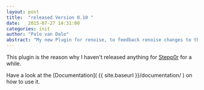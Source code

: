 ```yaml
---
layout: post
title:  "released Version 0.10 "
date:   2015-07-27 14:31:00
categories: init
author: "Palo van Dalo"
abstract: "My new Plugin for renoise, to feedback renoise changes to the a MIDI Controller"
---
```


This plugin is the reason why I haven't released anything for [Stepp0r](http://mrvandalo.github.io/stepp0r/) for a while.

Have a look at the [Documentation]( {{ site.baseurl }}/documentation/ ) on how to use it.
